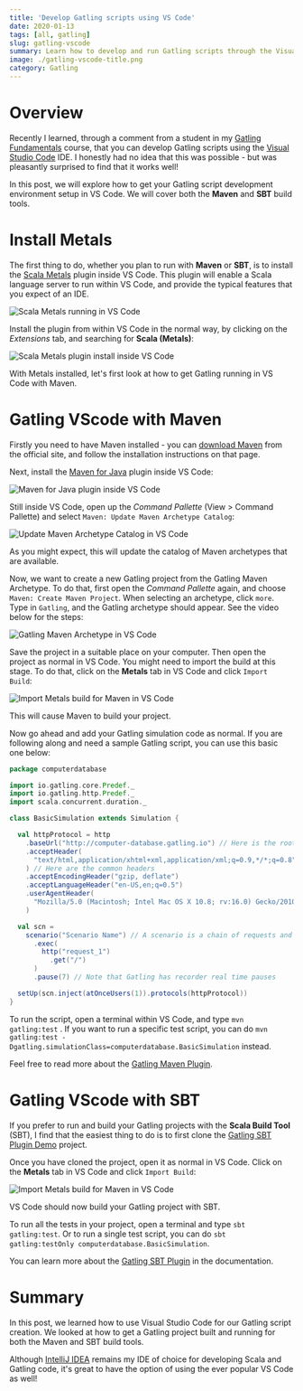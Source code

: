 ```yaml
---
title: 'Develop Gatling scripts using VS Code'
date: 2020-01-13
tags: [all, gatling]
slug: gatling-vscode
summary: Learn how to develop and run Gatling scripts through the Visual Studio Code IDE, with both Maven and the Scala Build Tool
image: ./gatling-vscode-title.png
category: Gatling
---
```


# Overview

Recently I learned, through a comment from a student in my [Gatling Fundamentals](https://www.udemy.com/course/gatling-fundamentals/) course, that you can develop Gatling scripts using the [Visual Studio Code](https://code.visualstudio.com/) IDE. I honestly had no idea that this was possible - but was pleasantly surprised to find that it works well!

In this post, we will explore how to get your Gatling script development environment setup in VS Code. We will cover both the **Maven** and **SBT** build tools.

# Install Metals

The first thing to do, whether you plan to run with **Maven** or **SBT**, is to install the [Scala Metals](https://marketplace.visualstudio.com/items?itemName=scalameta.metals) plugin inside VS Code. This plugin will enable a Scala language server to run within VS Code, and provide the typical features that you expect of an IDE.

![Scala Metals running in VS Code](./metals-vscode.gif)

Install the plugin from within VS Code in the normal way, by clicking on the _Extensions_ tab, and searching for **Scala (Metals)**:

![Scala Metals plugin install inside VS Code](./metals-extension.png)

With Metals installed, let's first look at how to get Gatling running in VS Code with Maven.

# Gatling VScode with Maven

Firstly you need to have Maven installed - you can [download Maven](https://maven.apache.org/download.cgi) from the official site, and follow the installation instructions on that page.

Next, install the [Maven for Java](https://marketplace.visualstudio.com/items?itemName=vscjava.vscode-maven) plugin inside VS Code:

![Maven for Java plugin inside VS Code](./maven-for-java.png)

Still inside VS Code, open up the _Command Pallette_ (View > Command Pallette) and select `Maven: Update Maven Archetype Catalog`:

![Update Maven Archetype Catalog in VS Code](./maven-update.png)

As you might expect, this will update the catalog of Maven archetypes that are available.

Now, we want to create a new Gatling project from the Gatling Maven Archetype. To do that, first open the _Command Pallette_ again, and choose `Maven: Create Maven Project`. When selecting an archetype, click `more`. Type in `Gatling`, and the Gatling archetype should appear. See the video below for the steps:

![Gatling Maven Archetype in VS Code](./gatling-maven.gif)

Save the project in a suitable place on your computer. Then open the project as normal in VS Code. You might need to import the build at this stage. To do that, click on the **Metals** tab in VS Code and click `Import Build`:

![Import Metals build for Maven in VS Code](./import-build.png)

This will cause Maven to build your project.

Now go ahead and add your Gatling simulation code as normal. If you are following along and need a sample Gatling script, you can use this basic one below:

```scala
package computerdatabase

import io.gatling.core.Predef._
import io.gatling.http.Predef._
import scala.concurrent.duration._

class BasicSimulation extends Simulation {

  val httpProtocol = http
    .baseUrl("http://computer-database.gatling.io") // Here is the root for all relative URLs
    .acceptHeader(
      "text/html,application/xhtml+xml,application/xml;q=0.9,*/*;q=0.8"
    ) // Here are the common headers
    .acceptEncodingHeader("gzip, deflate")
    .acceptLanguageHeader("en-US,en;q=0.5")
    .userAgentHeader(
      "Mozilla/5.0 (Macintosh; Intel Mac OS X 10.8; rv:16.0) Gecko/20100101 Firefox/16.0"
    )

  val scn =
    scenario("Scenario Name") // A scenario is a chain of requests and pauses
      .exec(
        http("request_1")
          .get("/")
      )
      .pause(7) // Note that Gatling has recorder real time pauses

  setUp(scn.inject(atOnceUsers(1)).protocols(httpProtocol))
}

```

To run the script, open a terminal within VS Code, and type `mvn gatling:test` . If you want to run a specific test script, you can do `mvn gatling:test -Dgatling.simulationClass=computerdatabase.BasicSimulation` instead.

Feel free to read more about the [Gatling Maven Plugin](https://gatling.io/docs/current/extensions/maven_plugin/).

# Gatling VScode with SBT

If you prefer to run and build your Gatling projects with the **Scala Build Tool** (SBT), I find that the easiest thing to do is to first clone the [Gatling SBT Plugin Demo](https://github.com/gatling/gatling-sbt-plugin-demo) project.

Once you have cloned the project, open it as normal in VS Code. Click on the **Metals** tab in VS Code and click `Import Build`:

![Import Metals build for Maven in VS Code](./import-build.png)

VS Code should now build your Gatling project with SBT.

To run all the tests in your project, open a terminal and type `sbt gatling:test`. Or to run a single test script, you can do `sbt gatling:testOnly computerdatabase.BasicSimulation`.

You can learn more about the [Gatling SBT Plugin](https://gatling.io/docs/current/extensions/sbt_plugin/) in the documentation.

# Summary

In this post, we learned how to use Visual Studio Code for our Gatling script creation. We looked at how to get a Gatling project built and running for both the Maven and SBT build tools.

Although [IntelliJ IDEA](https://www.jetbrains.com/idea/) remains my IDE of choice for developing Scala and Gatling code, it's great to have the option of using the ever popular VS Code as well!
